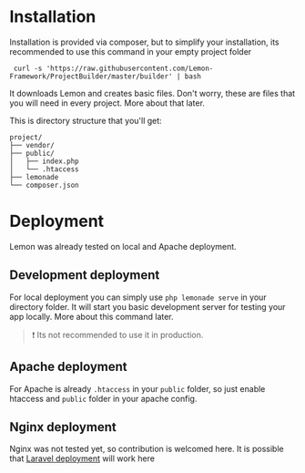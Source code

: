 # Installation

Installation is provided via composer, but to simplify your installation, its recommended to use this command in your empty project folder

` curl -s 'https://raw.githubusercontent.com/Lemon-Framework/ProjectBuilder/master/builder' | bash`

It downloads Lemon and creates basic files. Don't worry, these are files that you will need in every project. More about that later.

This is directory structure that you'll get:
```
project/
├── vendor/
├── public/
│   ├── index.php
│   └── .htaccess
├── lemonade
└── composer.json

```

# Deployment

Lemon was already tested on local and Apache deployment.

## Development deployment

For local deployment you can simply use `php lemonade serve` in your directory folder. It will start you basic development server for testing your app locally. More about this command later.

> ❗ Its not recommended to use it in production.

## Apache deployment

For Apache is already `.htaccess` in your `public` folder, so just enable htaccess and `public` folder in your apache config.

## Nginx deployment

Nginx was not tested yet, so contribution is welcomed here. It is possible that [Laravel deployment](https://laravel.com/docs/8.x/deployment#nginx) will work here

